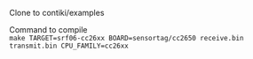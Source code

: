 Clone to contiki/examples

Command to compile <br/>
`make TARGET=srf06-cc26xx BOARD=sensortag/cc2650 receive.bin transmit.bin CPU_FAMILY=cc26xx`
